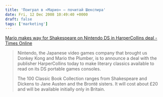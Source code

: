 ```yaml
---
title: 'Поиграл в «Марио» — почитай Шекспира'
date: Fri, 12 Dec 2008 10:49:40 +0000
draft: false
tags: ['marketing']
---
```


[Mario makes way for Shakespeare on Nintendo DS in HarperCollins deal - Times Online](http://technology.timesonline.co.uk/tol/news/tech_and_web/gadgets_and_gaming/article5303730.ece)

> Nintendo, the Japanese video games company that brought us Donkey Kong and Mario the Plumber, is to announce a deal with the publisher HarperCollins today to make literary classics available to read on its DS portable games consoles.  
>   
> The 100 Classic Book Collection ranges from Shakespeare and Dickens to Jane Austen and the Brontë sisters. It will cost about £20 and will be available initially only in Britain.